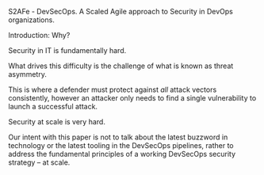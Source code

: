 S2AFe - DevSecOps. 
A Scaled Agile approach to Security in DevOps organizations.

Introduction: Why?

Security in IT is fundamentally hard. 

What drives this difficulty is the challenge of what is known as threat asymmetry. 

This is where a defender must protect against *all* attack vectors consistently, however an attacker only needs to find a single vulnerability to launch a successful attack.

Security at scale is very hard.

Our intent with this paper is not to talk about the latest buzzword in technology or the latest tooling in the DevSecOps pipelines, rather to address the fundamental principles of a working DevSecOps security strategy – at scale.
